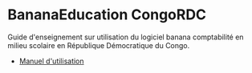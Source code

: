 # BananaEducation CongoRDC

Guide d'enseignement sur utilisation du logiciel banana comptabilité en milieu scolaire en République Démocratique du Congo.

* [Manuel d'utilisation](https://github.com/BananaEducation/CongoRDC/blob/master/manuel_d_utilisation/)